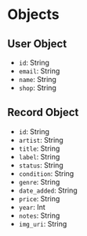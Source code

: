 # Objects

## User Object

- `id`: String
- `email`: String
- `name`: String
- `shop`: String

## Record Object

  - `id`: String
  - `artist`: String
  - `title`: String
  - `label`: String
  - `status`: String
  - `condition`: String
  - `genre`: String
  - `date_added`: String
  - `price`: String
  - `year`: Int
  - `notes`: String
  - `img_uri`: String